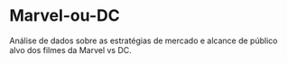 # Marvel-ou-DC
Análise de dados sobre as estratégias de mercado e alcance de público alvo dos filmes da Marvel vs DC.

